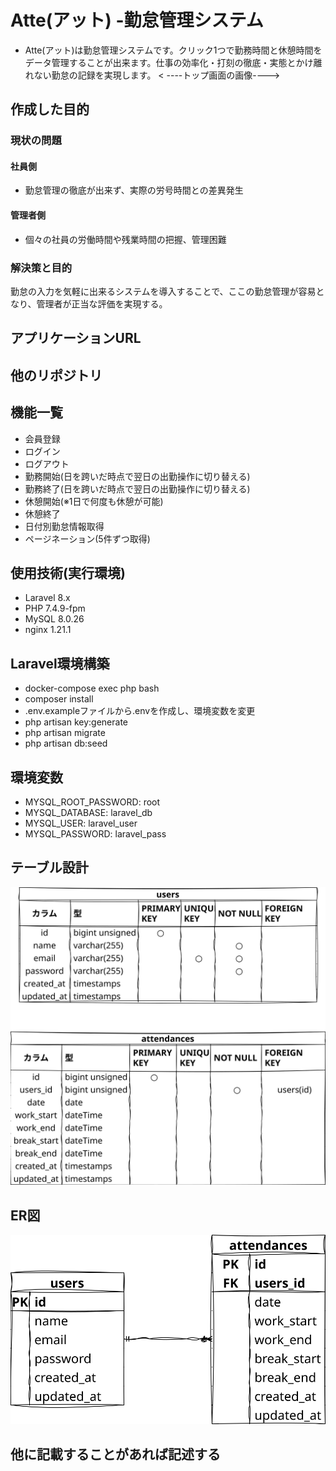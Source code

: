 # **Atte(アット) -勤怠管理システム**
- Atte(アット)は勤怠管理システムです。クリック1つで勤務時間と休憩時間をデータ管理することが出来ます。仕事の効率化・打刻の徹底・実態とかけ離れない勤怠の記録を実現します。
< ----トップ画面の画像---->

## 作成した目的
### 現状の問題
#### 社員側
- 勤怠管理の徹底が出来ず、実際の労号時間との差異発生
#### 管理者側
- 個々の社員の労働時間や残業時間の把握、管理困難
### 解決策と目的
勤怠の入力を気軽に出来るシステムを導入することで、ここの勤怠管理が容易となり、管理者が正当な評価を実現する。

## アプリケーションURL
<!-- - デプロイのURLを貼り付ける -->
<!-- - ログインなどがあれば、注意事項など -->

## 他のリポジトリ
<!-- - 関連するリポジトリがあれば記載する -->
<!-- - 例)バックエンドのリポジトリ、フロントエンドのリポジトリ -->

## 機能一覧
- 会員登録
- ログイン
- ログアウト
- 勤務開始(日を跨いだ時点で翌日の出勤操作に切り替える)
- 勤務終了(日を跨いだ時点で翌日の出勤操作に切り替える)
- 休憩開始(※1日で何度も休憩が可能)
- 休憩終了
- 日付別勤怠情報取得
- ページネーション(5件ずつ取得)


## 使用技術(実行環境)
- Laravel 8.x
- PHP 7.4.9-fpm
- MySQL 8.0.26
- nginx 1.21.1

## Laravel環境構築
- docker-compose exec php bash
- composer install
- .env.exampleファイルから.envを作成し、環境変数を変更
- php artisan key:generate
- php artisan migrate
- php artisan db:seed

<!-- ## 環境構築 -->
<!-- - 他の人でもプロジェクトを実行出来るようコマンドや編集ファイルを記載する -->

## 環境変数
- MYSQL_ROOT_PASSWORD: root
- MYSQL_DATABASE: laravel_db
- MYSQL_USER: laravel_user
- MYSQL_PASSWORD: laravel_pass

## テーブル設計
![](./table.drawio.svg)

## ER図
![](./er.drawio.svg)

## 他に記載することがあれば記述する
<!-- - 例)アカウントの種類(テストユーザーなど) -->